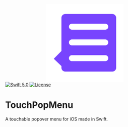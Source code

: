 <div>
  <img src="https://github.com/mixable/TouchPopMenu/raw/master/TouchPopMenu-icon.png" style="display: block; margin: 0 auto" />
</div

[![Swift 5.0](https://img.shields.io/badge/swift-5.0-red.svg?style=flat)](https://developer.apple.com/swift)
[![License](https://img.shields.io/badge/license-MIT-lightgrey.svg)](https://opensource.org/licenses/MIT)

# TouchPopMenu
A touchable popover menu for iOS made in Swift.
